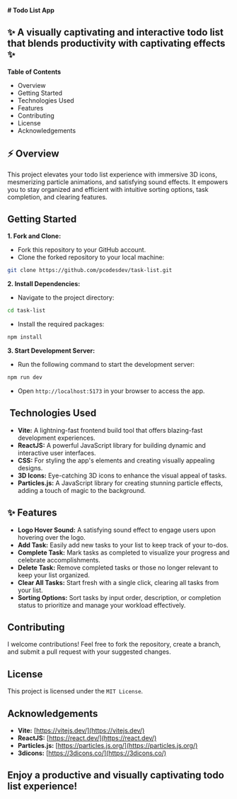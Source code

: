  **# Todo List App**

## ✨ A visually captivating and interactive todo list that blends productivity with captivating effects ✨

**Table of Contents**

- Overview
- Getting Started
- Technologies Used
- Features
- Contributing
- License
- Acknowledgements

## ⚡️ Overview

This project elevates your todo list experience with immersive 3D icons, mesmerizing particle animations, and satisfying sound effects. It empowers you to stay organized and efficient with intuitive sorting options, task completion, and clearing features.

##  Getting Started

**1. Fork and Clone:**

- Fork this repository to your GitHub account.
- Clone the forked repository to your local machine:

```bash
git clone https://github.com/pcodesdev/task-list.git
```

**2. Install Dependencies:**

- Navigate to the project directory:

```bash
cd task-list
```

- Install the required packages:

```bash
npm install
```

**3. Start Development Server:**

- Run the following command to start the development server:

```bash
npm run dev
```

- Open `http://localhost:5173` in your browser to access the app.

## ️ Technologies Used

- **Vite:** A lightning-fast frontend build tool that offers blazing-fast development experiences.
- **ReactJS:** A powerful JavaScript library for building dynamic and interactive user interfaces.
- **CSS:** For styling the app's elements and creating visually appealing designs.
- **3D Icons:** Eye-catching 3D icons to enhance the visual appeal of tasks.
- **Particles.js:** A JavaScript library for creating stunning particle effects, adding a touch of magic to the background.

## ✨ Features

- **Logo Hover Sound:** A satisfying sound effect to engage users upon hovering over the logo.
- **Add Task:** Easily add new tasks to your list to keep track of your to-dos.
- **Complete Task:** Mark tasks as completed to visualize your progress and celebrate accomplishments.
- **Delete Task:** Remove completed tasks or those no longer relevant to keep your list organized.
- **Clear All Tasks:** Start fresh with a single click, clearing all tasks from your list.
- **Sorting Options:** Sort tasks by input order, description, or completion status to prioritize and manage your workload effectively.

##  Contributing

I welcome contributions! Feel free to fork the repository, create a branch, and submit a pull request with your suggested changes.

##  License

This project is licensed under the `MIT License`. 

##  Acknowledgements

- **Vite:** [https://vitejs.dev/](https://vitejs.dev/)
- **ReactJS:** [https://react.dev/](https://react.dev/)
- **Particles.js:** [https://particles.js.org/](https://particles.js.org/)
- **3dicons:** [https://3dicons.co/](https://3dicons.co/)

##  Enjoy a productive and visually captivating todo list experience!
